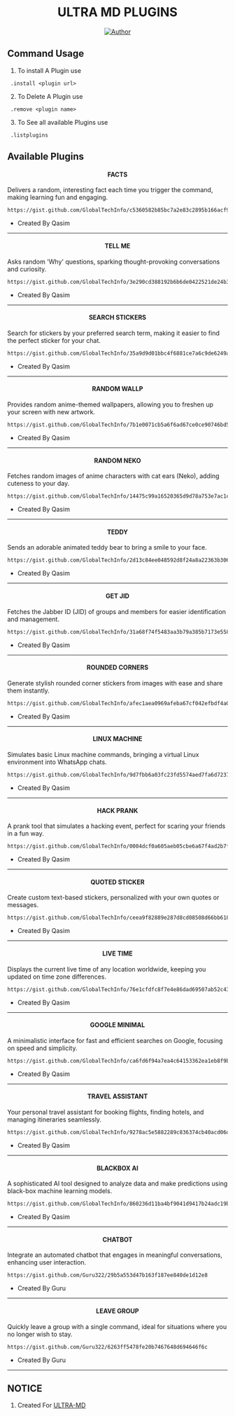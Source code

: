 <h1 align="center"> ULTRA MD PLUGINS </h1>

<p align="center">
<a href="https://github.com/GlobalTechInfo/EXTERNAL-PLUGINS"><img title="Author" src="https://img.shields.io/badge/ULTRA MD-PLUGINS-black?style=for-the-badge&logo=Github"></a>
<p/>

 ##  Command Usage

 1. To install A Plugin use 
 ```SH
  .install <plugin url>
 ```
2. To Delete A Plugin use
 ```SH
  .remove <plugin name>
 ```
3. To See all available Plugins use
 ```SH
  .listplugins
 ```



## Available Plugins

<h4 align="center"> FACTS </h1>

Delivers a random, interesting fact each time you trigger the command, making learning fun and engaging.
```
https://gist.github.com/GlobalTechInfo/c5360582b85bc7a2e83c2895b166acf9
```
- Created By Qasim
---

<h4 align="center"> TELL ME </h1>

Asks random 'Why' questions, sparking thought-provoking conversations and curiosity.
```
https://gist.github.com/GlobalTechInfo/3e290cd388192b6b6de0422521de24b3
```
- Created By Qasim
---

<h4 align="center"> SEARCH STICKERS </h1>

Search for stickers by your preferred search term, making it easier to find the perfect sticker for your chat.
```
https://gist.github.com/GlobalTechInfo/35a9d9d01bbc4f6881ce7a6c9de6249a
```
- Created By Qasim
---

<h4 align="center"> RANDOM WALLP </h1>

Provides random anime-themed wallpapers, allowing you to freshen up your screen with new artwork.
```
https://gist.github.com/GlobalTechInfo/7b1e0071cb5a6f6ad67ce0ce90746bd5
```
- Created By Qasim
---

<h4 align="center"> RANDOM NEKO </h1>

Fetches random images of anime characters with cat ears (Neko), adding cuteness to your day.
```
https://gist.github.com/GlobalTechInfo/14475c99a16520365d9d78a753e7ac1c
```
- Created By Qasim
---

<h4 align="center"> TEDDY </h1>

Sends an adorable animated teddy bear to bring a smile to your face.
```
https://gist.github.com/GlobalTechInfo/2d13c84ee048592d8f24a8a22363b306
```
- Created By Qasim
---

<h4 align="center"> GET JID </h1>

Fetches the Jabber ID (JID) of groups and members for easier identification and management.
```
https://gist.github.com/GlobalTechInfo/31a68f74f5483aa3b79a385b7173e558
```
- Created By Qasim
---

<h4 align="center"> ROUNDED CORNERS </h1>

Generate stylish rounded corner stickers from images with ease and share them instantly.
```
https://gist.github.com/GlobalTechInfo/afec1aea0969afeba67cf042efbdf4a0
```
- Created By Qasim
---

<h4 align="center"> LINUX MACHINE </h1>

Simulates basic Linux machine commands, bringing a virtual Linux environment into WhatsApp chats.
```
https://gist.github.com/GlobalTechInfo/9d7fbb6a03fc23fd5574aed7fa6d7237
```
- Created By Qasim
---

<h4 align="center"> HACK PRANK </h1>

A prank tool that simulates a hacking event, perfect for scaring your friends in a fun way.
```
https://gist.github.com/GlobalTechInfo/0004dcf0a605aeb05cbe6a67f4ad2b7f
```
- Created By Qasim
---

<h4 align="center"> QUOTED STICKER </h1>

Create custom text-based stickers, personalized with your own quotes or messages.
```
https://gist.github.com/GlobalTechInfo/ceea9f82889e287d8cd08508d66bb618
```
- Created By Qasim
---

<h4 align="center"> LIVE TIME </h1>

Displays the current live time of any location worldwide, keeping you updated on time zone differences.
```
https://gist.github.com/GlobalTechInfo/76e1cfdfc8f7e4e86dad69507ab52c43
```
- Created By Qasim
---

<h4 align="center"> GOOGLE MINIMAL </h1>

A minimalistic interface for fast and efficient searches on Google, focusing on speed and simplicity.
```
https://gist.github.com/GlobalTechInfo/ca6fd6f94a7ea4c64153362ea1eb8f9b
```
- Created By Qasim
---

<h4 align="center"> TRAVEL ASSISTANT </h1>

Your personal travel assistant for booking flights, finding hotels, and managing itineraries seamlessly.
```
https://gist.github.com/GlobalTechInfo/9278ac5e5882289c836374cb40acd06d
```
- Created By Qasim
---

<h4 align="center"> BLACKBOX AI </h1>

A sophisticated AI tool designed to analyze data and make predictions using black-box machine learning models.
```
https://gist.github.com/GlobalTechInfo/860236d11ba4bf9041d9417b24adc19b
```
- Created By Qasim
---

<h4 align="center"> CHATBOT </h1>

Integrate an automated chatbot that engages in meaningful conversations, enhancing user interaction.
```
https://gist.github.com/Guru322/29b5a553d47b163f187ee840de1d12e8
```
- Created By Guru
---

<h4 align="center"> LEAVE GROUP </h1>

Quickly leave a group with a single command, ideal for situations where you no longer wish to stay.
```
https://gist.github.com/Guru322/6263ff5478fe20b7467648d694646f6c
```
- Created By Guru
---


## NOTICE

1. Created For [ULTRA-MD](https://github.com/GlobalTechInfo/ULTRA-MD)

